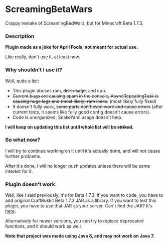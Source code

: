 # ScreamingBetaWars
Crappy remake of ScreamingBedWars, but for Minecraft Beta 1.7.3.

### Description

**Plugin made as a joke for April Fools, not meant for actual use.**

Like really, don't use it, at least now.

### Why shouldn't I use it?

Well, quite a list:

- This plugin abuses ram, ~~disk usage,~~ and cpu.
- ~~Current bugs are causing spam in the console, AsyncRepeatingTask is causing huge lags and (most likely) ram leaks.~~ (most likely fully fixed)
- It doesn't fully work, ~~some parts don't even work and cause errors~~ (after current tests, it seems like fully good config doesn't cause errors).
- Code is unorganized, SnakeYaml usage doesn't help.

**I will keep on updating this list until whole list will be ~~striked~~.**

### So what now?

I will try to continue working on it until it's actually done, and will not cause further problems.

After it's done, I will no longer push updates unless there will be some interest for it.

### Plugin doesn't work.
Well, like I said previously, it's for Beta 1.7.3. If you want to code, you have to add original CraftBukkit Beta 1.7.3 JAR as a library. If you want to test this plugin, you have to use that JAR as your server. Can't find the JAR? It's [here](https://archive.org/details/BukkitMCBeta173).

Alternatively for newer versions, you can try to replace deprecated functions, and it should work as well.

**Note that project was made using Java 8, and may not work on Java 7.**
